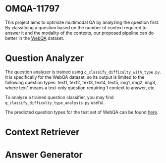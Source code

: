 # OMQA-11797
This project aims to optimize multimodal QA by analyzing the question first. By classifying a question based on the number of context required to answer it and the modality of the contexts, our proposed pipeline can do better in the [WebQA](https://github.com/WebQnA/WebQA) dataset.

# Question Analyzer
The question analyzer is trained using `q_classify_difficulty_with_type.py`. It is specifically for the WebQA dataset, so its output is limited to the following question types: text1, text2, text3, text4, text5, img1, img2, img3, where text1 means a text-only question requiring 1 context to answer, etc.

To analyze a trained question classifier, you may find `q_classify_difficulty_type_analysis.py` useful.

The predicted question types for the test set of WebQA can be found [here](https://drive.google.com/file/d/1MBpHxSHbrtteHNyurAnk7sJGuMgn8LvE/view?usp=sharing).
# Context Retriever

# Answer Generator
